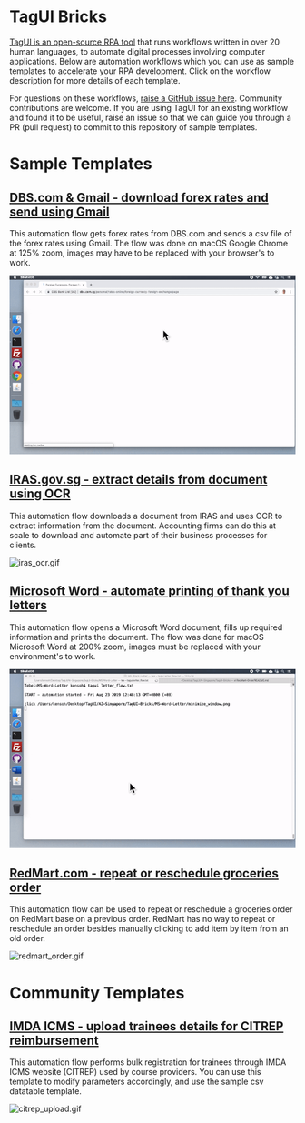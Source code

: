 # TagUI Bricks

[TagUI is an open-source RPA tool](https://github.com/kelaberetiv/TagUI) that runs workflows written in over 20 human languages, to automate digital processes involving computer applications. Below are automation workflows which you can use as sample templates to accelerate your RPA development. Click on the workflow description for more details of each template.

For questions on these workflows, [raise a GitHub issue here](https://github.com/aimakerspace/TagUI-Bricks/issues). Community contributions are welcome. If you are using TagUI for an existing workflow and found it to be useful, raise an issue so that we can guide you through a PR (pull request) to commit to this repository of sample templates.

# Sample Templates

## [DBS.com & Gmail - download forex rates and send using Gmail](https://github.com/aimakerspace/TagUI-Bricks/tree/master/DBS-Forex-Gmail)

This automation flow gets forex rates from DBS.com and sends a csv file of the forex rates using Gmail. The flow was done on macOS Google Chrome at 125% zoom, images may have to be replaced with your browser's to work.

![forex_gmail.gif](https://raw.githubusercontent.com/aimakerspace/TagUI-Bricks/master/DBS-Forex-Gmail/forex_gmail.gif)

## [IRAS.gov.sg - extract details from document using OCR](https://github.com/aimakerspace/TagUI-Bricks/tree/master/IRAS-Notice-OCR)

This automation flow downloads a document from IRAS and uses OCR to extract information from the document. Accounting firms can do this at scale to download and automate part of their business processes for clients.

![iras_ocr.gif](https://raw.githubusercontent.com/aimakerspace/TagUI-Bricks/master/IRAS-Notice-OCR/iras_ocr.gif)

## [Microsoft Word - automate printing of thank you letters](https://github.com/aimakerspace/TagUI-Bricks/tree/master/MS-Word-Letter)

This automation flow opens a Microsoft Word document, fills up required information and prints the document. The flow was done for macOS Microsoft Word at 200% zoom, images must be replaced with your environment's to work.

![letter_flow.gif](https://raw.githubusercontent.com/aimakerspace/TagUI-Bricks/master/MS-Word-Letter/letter_flow.gif)

## [RedMart.com - repeat or reschedule groceries order](https://github.com/aimakerspace/TagUI-Bricks/tree/master/RedMart-Order)

This automation flow can be used to repeat or reschedule a groceries order on RedMart base on a previous order. RedMart has no way to repeat or reschedule an order besides manually clicking to add item by item from an old order.

![redmart_order.gif](https://raw.githubusercontent.com/aimakerspace/TagUI-Bricks/master/RedMart-Order/redmart_order.gif)

# Community Templates

## [IMDA ICMS - upload trainees details for CITREP reimbursement](https://github.com/aimakerspace/TagUI-Bricks/tree/master/IMDA-ICMS-CITREP)

This automation flow performs bulk registration for trainees through IMDA ICMS website (CITREP) used by course providers. You can use this template to modify parameters accordingly, and use the sample csv datatable template.

![citrep_upload.gif](https://raw.githubusercontent.com/aimakerspace/TagUI-Bricks/master/IMDA-ICMS-CITREP/citrep_upload.gif)
